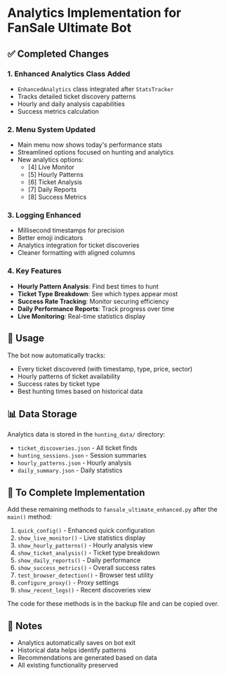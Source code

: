 # Analytics Implementation for FanSale Ultimate Bot

## ✅ Completed Changes

### 1. **Enhanced Analytics Class Added**
- `EnhancedAnalytics` class integrated after `StatsTracker`
- Tracks detailed ticket discovery patterns
- Hourly and daily analysis capabilities
- Success metrics calculation

### 2. **Menu System Updated**
- Main menu now shows today's performance stats
- Streamlined options focused on hunting and analytics
- New analytics options:
  - [4] Live Monitor
  - [5] Hourly Patterns
  - [6] Ticket Analysis
  - [7] Daily Reports
  - [8] Success Metrics

### 3. **Logging Enhanced**
- Millisecond timestamps for precision
- Better emoji indicators
- Analytics integration for ticket discoveries
- Cleaner formatting with aligned columns

### 4. **Key Features**
- **Hourly Pattern Analysis**: Find best times to hunt
- **Ticket Type Breakdown**: See which types appear most
- **Success Rate Tracking**: Monitor securing efficiency
- **Daily Performance Reports**: Track progress over time
- **Live Monitoring**: Real-time statistics display

## 🚀 Usage

The bot now automatically tracks:
- Every ticket discovered (with timestamp, type, price, sector)
- Hourly patterns of ticket availability
- Success rates by ticket type
- Best hunting times based on historical data

## 📊 Data Storage

Analytics data is stored in the `hunting_data/` directory:
- `ticket_discoveries.json` - All ticket finds
- `hunting_sessions.json` - Session summaries
- `hourly_patterns.json` - Hourly analysis
- `daily_summary.json` - Daily statistics

## 🔧 To Complete Implementation

Add these remaining methods to `fansale_ultimate_enhanced.py` after the `main()` method:

1. `quick_config()` - Enhanced quick configuration
2. `show_live_monitor()` - Live statistics display
3. `show_hourly_patterns()` - Hourly analysis view
4. `show_ticket_analysis()` - Ticket type breakdown
5. `show_daily_reports()` - Daily performance
6. `show_success_metrics()` - Overall success rates
7. `test_browser_detection()` - Browser test utility
8. `configure_proxy()` - Proxy settings
9. `show_recent_logs()` - Recent discoveries view

The code for these methods is in the backup file and can be copied over.

## 📝 Notes

- Analytics automatically saves on bot exit
- Historical data helps identify patterns
- Recommendations are generated based on data
- All existing functionality preserved
